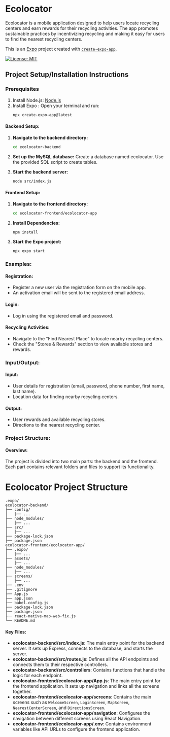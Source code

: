 # Ecolocator

Ecolocator is a mobile application designed to help users locate recycling centers and earn rewards for their recycling activities. The app promotes sustainable practices by incentivizing recycling and making it easy for users to find the nearest recycling centers.

This is an [Expo](https://expo.dev) project created with [`create-expo-app`](https://www.npmjs.com/package/create-expo-app).


[![License: MIT](https://img.shields.io/badge/License-MIT-yellow.svg)](https://opensource.org/licenses/MIT)


## Project Setup/Installation Instructions

### Prerequisites
1. Install Node.js: [Node.js](https://nodejs.org/)
2. Install Expo : Open your terminal and run:
    ```bash
   npx create-expo-app@latest
    ```

#### Backend Setup:

1. **Navigate to the backend directory:**
   ```bash
   cd ecolocator-backend 
2. **Set up the MySQL database:**
   Create a database named ecolocator.
   Use the provided SQL script to create tables.

3. **Start the backend server:**
   ```bash
   node src/index.js

#### Frontend Setup:

1. **Navigate to the frontend directory:**
   ```bash
   cd ecolocator-frontend/ecolocator-app
   
2. **Install Dependencies:**
   ```bash
   npm install

3. **Start the Expo project:**
   ```bash
   npx expo start

### Examples:

#### Registration:
- Register a new user via the registration form on the mobile app.
- An activation email will be sent to the registered email address.

#### Login:
- Log in using the registered email and password.

#### Recycling Activities:
- Navigate to the "Find Nearest Place" to locate nearby recycling centers.
- Check the "Stores & Rewards" section to view available stores and rewards.

### Input/Output:

#### Input:
- User details for registration (email, password, phone number, first name, last name).
- Location data for finding nearby recycling centers.

#### Output:
- User rewards and available recycling stores.
- Directions to the nearest recycling center.

### Project Structure:

#### Overview:
The project is divided into two main parts: the backend and the frontend. Each part contains relevant folders and files to support its functionality.

# Ecolocator Project Structure

```
.expo/
ecolocator-backend/
├── config/
│   ├── ...
├── node_modules/
│   ├── ...
├── src/
│   ├── ...
├── package-lock.json
├── package.json
ecolocator-frontend/ecolocator-app/
├── .expo/
│   ├── ...
├── assets/
│   ├── ...
├── node_modules/
│   ├── ...
├── screens/
│   ├── ...
├── .env
├── .gitignore
├── App.js
├── app.json
├── babel.config.js
├── package-lock.json
├── package.json
├── react-native-map-web-fix.js
└── README.md
```




#### Key Files:

- **ecolocator-backend/src/index.js**: The main entry point for the backend server. It sets up Express, connects to the database, and starts the server.
- **ecolocator-backend/src/routes.js**: Defines all the API endpoints and connects them to their respective controllers.
- **ecolocator-backend/src/controllers**: Contains functions that handle the logic for each endpoint.
- **ecolocator-frontend/ecolocator-app/App.js**: The main entry point for the frontend application. It sets up navigation and links all the screens together.
- **ecolocator-frontend/ecolocator-app/screens**: Contains the main screens such as `WelcomeScreen`, `LoginScreen`, `MapScreen`, `NearestCenterScreen`, and `DirectionsScreen`.
- **ecolocator-frontend/ecolocator-app/navigation**: Configures the navigation between different screens using React Navigation.
- **ecolocator-frontend/ecolocator-app/.env**: Contains environment variables like API URLs to configure the frontend application.








